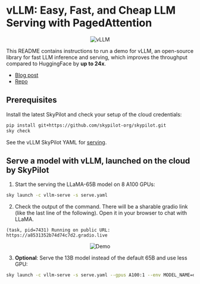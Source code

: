 # vLLM: Easy, Fast, and Cheap LLM Serving with PagedAttention

<p align="center">
    <img src="https://imgur.com/5CBbTaw.png" alt="vLLM"/>
</p>

This README contains instructions to run a demo for vLLM, an open-source library for fast LLM inference and serving, which improves the throughput compared to HuggingFace by **up to 24x**.

* [Blog post](https://vllm.ai/)
* [Repo](https://github.com/vllm-project/vllm)

## Prerequisites
Install the latest SkyPilot and check your setup of the cloud credentials:
```bash
pip install git+https://github.com/skypilot-org/skypilot.git
sky check
```
See the vLLM SkyPilot YAML for [serving](serve.yaml).



## Serve a model with vLLM, launched on the cloud by SkyPilot

1. Start the serving the LLaMA-65B model on 8 A100 GPUs:
```bash
sky launch -c vllm-serve -s serve.yaml
```
2. Check the output of the command. There will be a sharable gradio link (like the last line of the following). Open it in your browser to chat with LLaMA.
```
(task, pid=7431) Running on public URL: https://a8531352b74d74c7d2.gradio.live
```

<p align="center">
    <img src="https://imgur.com/YUaqWrJ.gif" alt="Demo"/>
</p>


3. **Optional**: Serve the 13B model instead of the default 65B and use less GPU:
```bash
sky launch -c vllm-serve -s serve.yaml --gpus A100:1 --env MODEL_NAME=decapoda-research/llama-13b-hf
```
